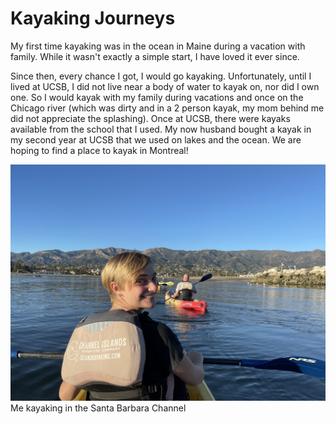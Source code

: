 # Kayaking Journeys

My first time kayaking was in the ocean in Maine during a vacation with family. While it wasn't exactly a simple start, I have loved it ever since. 

Since then, every chance I got, I would go kayaking. Unfortunately, until I lived at UCSB, I did not live near a body of water to kayak on, nor did I own one. So I would kayak with my family during vacations and once on the Chicago river (which was dirty and in a 2 person kayak, my mom behind me did not appreciate the splashing). Once at UCSB, there were kayaks available from the school that I used. My now husband bought a kayak in my second year at UCSB that we used on lakes and the ocean. We are hoping to find a place to kayak in Montreal!

![Kayaking](./media/IMG_9797.jpg) 
Me kayaking in the Santa Barbara Channel